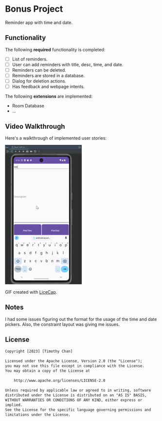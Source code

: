 # Bonus Project

Reminder app with time and date.

## Functionality 

The following **required** functionality is completed:

* [ ] List of reminders.
* [ ] User can add reminders with title, desc, time, and date.
* [ ] Reminders can be deleted.
* [ ] Reminders are stored in a database.
* [ ] Dialog for deletion actions.
* [ ] Has feedback and webpage intents.

The following **extensions** are implemented:

* Room Database
* ...

## Video Walkthrough

Here's a walkthrough of implemented user stories:

<img src='https://github.com/chanothy/BonusProject/blob/master/appDemo.gif' title='Video Walkthrough' width='50%' alt='Video Walkthrough' />

GIF created with [LiceCap](http://www.cockos.com/licecap/).

## Notes

I had some issues figuring out the format for the usage of the time and date pickers. Also, the constraint layout was giving me issues.

## License

    Copyright [2023] [Timothy Chan]

    Licensed under the Apache License, Version 2.0 (the "License");
    you may not use this file except in compliance with the License.
    You may obtain a copy of the License at

        http://www.apache.org/licenses/LICENSE-2.0

    Unless required by applicable law or agreed to in writing, software
    distributed under the License is distributed on an "AS IS" BASIS,
    WITHOUT WARRANTIES OR CONDITIONS OF ANY KIND, either express or implied.
    See the License for the specific language governing permissions and
    limitations under the License.
